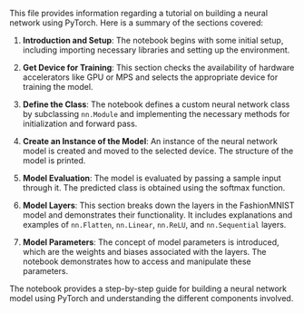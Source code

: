This file provides information regarding a tutorial on building a neural network using PyTorch. Here is a summary of the sections covered:

1. **Introduction and Setup**: The notebook begins with some initial setup, including importing necessary libraries and setting up the environment.

2. **Get Device for Training**: This section checks the availability of hardware accelerators like GPU or MPS and selects the appropriate device for training the model.

3. **Define the Class**: The notebook defines a custom neural network class by subclassing `nn.Module` and implementing the necessary methods for initialization and forward pass.

4. **Create an Instance of the Model**: An instance of the neural network model is created and moved to the selected device. The structure of the model is printed.

5. **Model Evaluation**: The model is evaluated by passing a sample input through it. The predicted class is obtained using the softmax function.

6. **Model Layers**: This section breaks down the layers in the FashionMNIST model and demonstrates their functionality. It includes explanations and examples of `nn.Flatten`, `nn.Linear`, `nn.ReLU`, and `nn.Sequential` layers.

7. **Model Parameters**: The concept of model parameters is introduced, which are the weights and biases associated with the layers. The notebook demonstrates how to access and manipulate these parameters.

The notebook provides a step-by-step guide for building a neural network model using PyTorch and understanding the different components involved.

